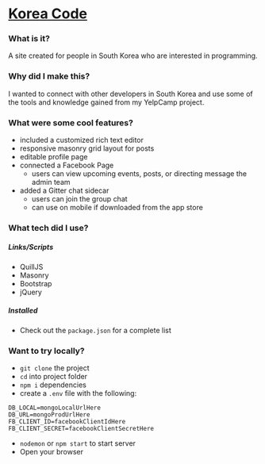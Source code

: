 # [Korea Code](https://koreacode.herokuapp.com/)

### What is it?
A site created for people in South Korea who are interested in programming.   

### Why did I make this?
I wanted to connect with other developers in South Korea and use some of the tools and knowledge gained from my YelpCamp project.  

### What were some cool features? 
- included a customized rich text editor
- responsive masonry grid layout for posts 
- editable profile page
- connected a Facebook Page
    - users can view upcoming events, posts, or directing message the admin team
- added a Gitter chat sidecar
    - users can join the group chat
    - can use on mobile if downloaded from the app store

### What tech did I use?
##### Links/Scripts
- QuillJS
- Masonry
- Bootstrap
- jQuery
##### Installed
- Check out the `package.json` for a complete list

### Want to try locally?
- `git clone` the project
- `cd` into project folder
- `npm i` dependencies
- create a `.env` file with the following:
```
DB_LOCAL=mongoLocalUrlHere
DB_URL=mongoProdUrlHere
FB_CLIENT_ID=facebookClientIdHere
FB_CLIENT_SECRET=facebookClientSecretHere
```
- `nodemon` or `npm start` to start server
- Open your browser 
